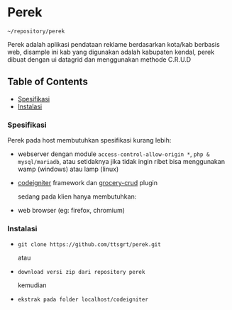 # Perek
`~/repository/perek`

Perek adalah aplikasi pendataan reklame berdasarkan kota/kab berbasis web, disample ini kab yang digunakan adalah kabupaten kendal, perek dibuat dengan ui datagrid dan menggunakan methode C.R.U.D
 
## Table of Contents
 - [Spesifikasi](#spesifikasi)
 - [Instalasi](#instalasi)
 
### Spesifikasi
  Perek pada host membutuhkan spesifikasi kurang lebih:
- webserver dengan module `access-control-allow-origin *`, `php & mysql/mariadb`, atau setidaknya jika tidak ingin ribet bisa menggunakan wamp (windows) atau lamp (linux)
- [codeigniter](https://codeigniter.com) framework dan [grocery-crud](https://www.grocerycrud.com) plugin

  sedang pada klien hanya membutuhkan:
- web browser (eg: firefox, chromium)

### Instalasi
- `git clone https://github.com/ttsgrt/perek.git`

  atau
- `download versi zip dari repository perek`

  kemudian
- `ekstrak pada folder localhost/codeigniter`
